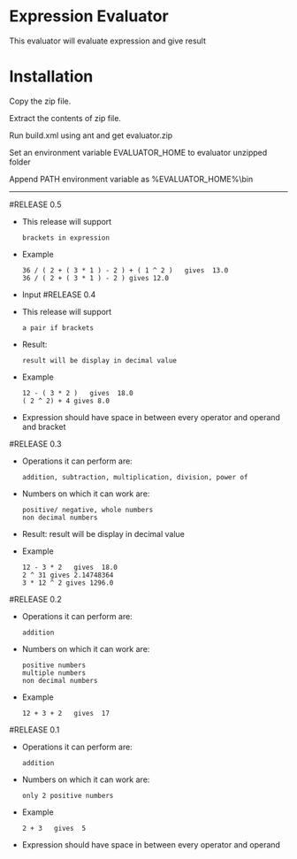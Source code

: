 Expression Evaluator
=========

This evaluator will evaluate expression and give result

Installation
============
Copy the zip file.

Extract the contents of zip file.

Run build.xml using ant and get evaluator.zip

Set an environment variable EVALUATOR_HOME to evaluator unzipped folder

Append PATH environment variable as %EVALUATOR_HOME%\bin


-----------------

#RELEASE 0.5
  - This release will support

        brackets in expression

  - Example

        36 / ( 2 + ( 3 * 1 ) - 2 ) + ( 1 ^ 2 )   gives  13.0
        36 / ( 2 + ( 3 * 1 ) - 2 ) gives 12.0
  - Input
#RELEASE 0.4
  - This release will support

        a pair if brackets
  - Result:

        result will be display in decimal value
  - Example

        12 - ( 3 * 2 )   gives  18.0
        ( 2 ^ 2) + 4 gives 8.0
  - Expression should have space in between every operator and operand and bracket

#RELEASE 0.3

  - Operations it can perform are:

        addition, subtraction, multiplication, division, power of
  - Numbers on which it can work are:

        positive/ negative, whole numbers
        non decimal numbers
  - Result:
        result will be display in decimal value
  - Example

        12 - 3 * 2   gives  18.0
        2 ^ 31 gives 2.14748364
        3 * 12 ^ 2 gives 1296.0


#RELEASE 0.2

  - Operations it can perform are:

        addition
  - Numbers on which it can work are:

        positive numbers
        multiple numbers
        non decimal numbers
  - Example

        12 + 3 + 2   gives  17

#RELEASE 0.1

  - Operations it can perform are:

        addition
  - Numbers on which it can work are:

        only 2 positive numbers
  - Example

        2 + 3   gives  5
  - Expression should have space in between every operator and operand

